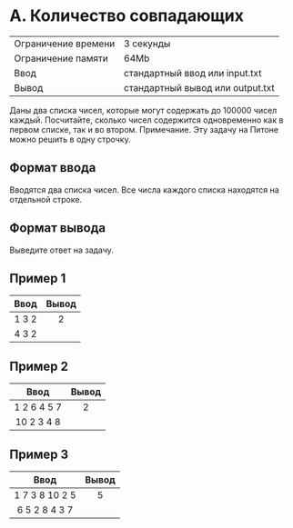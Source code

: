 # A. Количество совпадающих

|                     |                                  |
| ------------------- | -------------------------------- |
| Ограничение времени | 3 секунды                        |
| Ограничение памяти  | 64Mb                             |
| Ввод                | стандартный ввод или input.txt   |
| Вывод               | стандартный вывод или output.txt |

Даны два списка чисел, которые могут содержать до 100000 чисел каждый. Посчитайте, сколько чисел содержится одновременно как в первом списке, так и во втором. Примечание. Эту задачу на Питоне можно решить в одну строчку.

## Формат ввода

Вводятся два списка чисел. Все числа каждого списка находятся на отдельной строке.

## Формат вывода

Выведите ответ на задачу.

## Пример 1

| Ввод  | Вывод |
| :---: | :---: |
| 1 3 2 |   2   |
| 4 3 2 |       |

## Пример 2

|    Ввод     | Вывод |
| :---------: | :---: |
| 1 2 6 4 5 7 |   2   |
| 10 2 3 4 8  |       |

## Пример 3

|      Ввод      | Вывод |
| :------------: | :---: |
| 1 7 3 8 10 2 5 |   5   |
| 6 5 2 8 4 3 7  |       |
